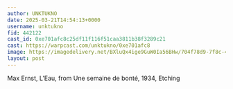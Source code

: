 ```yaml
---
author: UNKTUKNO
date: 2025-03-21T14:54:13+0000
username: unktukno
fid: 442122
cast_id: 0xe701afc8c25df11f116f51caa3811b38f3289c21
cast: https://warpcast.com/unktukno/0xe701afc8
image: https://imagedelivery.net/BXluQx4ige9GuW0Ia56BHw/704f78d9-7f8c-4f96-b3d3-45728fdb3100/original
layout: post
---
```

Max Ernst, L’Eau, from Une semaine de bonté, 1934, Etching  

<img src='https://imagedelivery.net/BXluQx4ige9GuW0Ia56BHw/704f78d9-7f8c-4f96-b3d3-45728fdb3100/original' alt='' referrerpolicy='no-referrer'/>